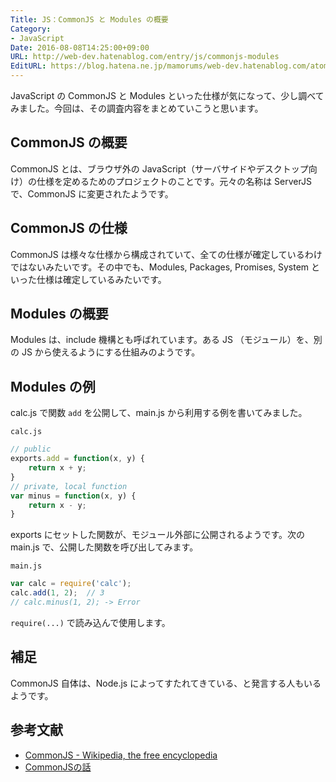 ```yaml
---
Title: JS：CommonJS と Modules の概要
Category:
- JavaScript
Date: 2016-08-08T14:25:00+09:00
URL: http://web-dev.hatenablog.com/entry/js/commonjs-modules
EditURL: https://blog.hatena.ne.jp/mamorums/web-dev.hatenablog.com/atom/entry/10328749687178877880
---
```


JavaScript の CommonJS と Modules といった仕様が気になって、少し調べてみました。今回は、その調査内容をまとめていこうと思います。


## CommonJS の概要
CommonJS とは、ブラウザ外の JavaScript（サーバサイドやデスクトップ向け）の仕様を定めるためのプロジェクトのことです。元々の名称は ServerJS で、CommonJS に変更されたようです。


## CommonJS の仕様
CommonJS は様々な仕様から構成されていて、全ての仕様が確定しているわけではないみたいです。その中でも、Modules, Packages, Promises, System といった仕様は確定しているみたいです。


## Modules の概要
Modules は、include 機構とも呼ばれています。ある JS （モジュール）を、別の JS から使えるようにする仕組みのようです。


## Modules の例
calc.js で関数 `add` を公開して、main.js から利用する例を書いてみました。

`calc.js`

```javascript
// public
exports.add = function(x, y) {
	return x + y;
}
// private, local function
var minus = function(x, y) {
	return x - y;
}
```

exports にセットした関数が、モジュール外部に公開されるようです。次の main.js で、公開した関数を呼び出してみます。

`main.js`

```javascript
var calc = require('calc');
calc.add(1, 2);  // 3
// calc.minus(1, 2); -> Error
```

`require(...)` で読み込んで使用します。


## 補足
CommonJS 自体は、Node.js によってすたれてきている、と発言する人もいるようです。


## 参考文献
- [CommonJS - Wikipedia, the free encyclopedia](https://en.wikipedia.org/wiki/CommonJS)
- [CommonJSの話](http://www.slideshare.net/terurou/common-js)
